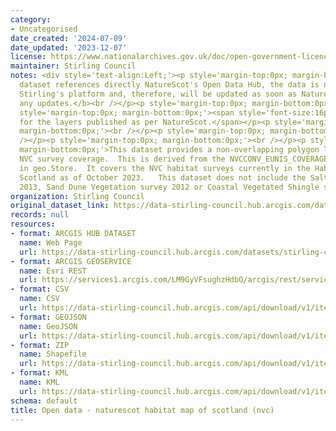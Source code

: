 ```yaml
---
category:
- Uncategorised
date_created: '2024-07-09'
date_updated: '2023-12-07'
license: https://www.nationalarchives.gov.uk/doc/open-government-licence/version/3/
maintainer: Stirling Council
notes: <div style='text-align:Left;'><p style='margin-top:0px; margin-bottom:0px;'><b>This
  dataset references directly NatureScot's Open Data Hub, the data is not hosted in
  Stirling's platform and, therefore, will be updated as soon as NatureScot releases
  any updates.</b><br /></p><p style='margin-top:0px; margin-bottom:0px;'><br /></p><p
  style='margin-top:0px; margin-bottom:0px;'><span style='font-size:16px;'>Symbology
  for the layers published as per NatureScot.</span></p><p style='margin-top:0px;
  margin-bottom:0px;'><br /></p><p style='margin-top:0px; margin-bottom:0px;'>https://opendata.nature.scot/<br
  /></p><p style='margin-top:0px; margin-bottom:0px;'><br /></p><p style='margin-top:0px;
  margin-bottom:0px;'>This dataset provides a non-overlapping polygon layer of the
  NVC survey coverage.  This is derived from the NVCCONV_EUNIS_COVERAGE_MV dataset
  in geo.Store.  It covers the NVC habitat surveys currently in the Habitat Map of
  Scotland as of October 2023.   This dataset does not include the Saltmarsh survey
  2013, Sand Dune Vegetation survey 2012 or Coastal Vegetated Shingle survey.</p></div>
organization: Stirling Council
original_dataset_link: https://data-stirling-council.hub.arcgis.com/datasets/stirling-council::open-data-naturescot-habitat-map-of-scotland-nvc
records: null
resources:
- format: ARCGIS HUB DATASET
  name: Web Page
  url: https://data-stirling-council.hub.arcgis.com/datasets/stirling-council::open-data-naturescot-habitat-map-of-scotland-nvc
- format: ARCGIS GEOSERVICE
  name: Esri REST
  url: https://services1.arcgis.com/LM9GyVFsughzHdbO/arcgis/rest/services/HabMoS_NVC_No_Overlaps_Coverages/FeatureServer/0
- format: CSV
  name: CSV
  url: https://data-stirling-council.hub.arcgis.com/api/download/v1/items/1ef6499c5dba48bfbe341f8a2ab0ce81/csv?layers=0
- format: GEOJSON
  name: GeoJSON
  url: https://data-stirling-council.hub.arcgis.com/api/download/v1/items/1ef6499c5dba48bfbe341f8a2ab0ce81/geojson?layers=0
- format: ZIP
  name: Shapefile
  url: https://data-stirling-council.hub.arcgis.com/api/download/v1/items/1ef6499c5dba48bfbe341f8a2ab0ce81/shapefile?layers=0
- format: KML
  name: KML
  url: https://data-stirling-council.hub.arcgis.com/api/download/v1/items/1ef6499c5dba48bfbe341f8a2ab0ce81/kml?layers=0
schema: default
title: Open data - naturescot habitat map of scotland (nvc)
---
```

